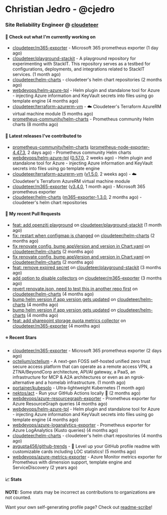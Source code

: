 # Christian Jedro - @cjedro
### Site Reliability Engineer @ [cloudeteer](https://cloudeteer.de/)

#### 👷 Check out what I'm currently working on

- [cloudeteer/m365-exporter](https://github.com/cloudeteer/m365-exporter) - Microsoft 365 prometheus exporter (1 day ago)
- [cloudeteer/playground-stackit](https://github.com/cloudeteer/playground-stackit) - A playground repository for experimenting with StackIT. This repository serves as a testbed for configurations, deployments, and integrations related to StackIT services. (1 month ago)
- [cloudeteer/helm-charts](https://github.com/cloudeteer/helm-charts) - cloudeteer&#39;s helm chart repositories (2 months ago)
- [webdevops/helm-azure-tpl](https://github.com/webdevops/helm-azure-tpl) - Helm plugin and standalone tool for Azure - injecting Azure information and KeyVault secrets into files using go template engine (4 months ago)
- [cloudeteer/terraform-azurerm-vm](https://github.com/cloudeteer/terraform-azurerm-vm) - ☁️ Cloudeteer&#39;s Terraform AzureRM virtual machine module (5 months ago)
- [prometheus-community/helm-charts](https://github.com/prometheus-community/helm-charts) - Prometheus community Helm charts (8 months ago)

#### 🔭 Latest releases I've contributed to

- [prometheus-community/helm-charts](https://github.com/prometheus-community/helm-charts) ([prometheus-node-exporter-4.47.3](https://github.com/prometheus-community/helm-charts/releases/tag/prometheus-node-exporter-4.47.3), 2 days ago) - Prometheus community Helm charts
- [webdevops/helm-azure-tpl](https://github.com/webdevops/helm-azure-tpl) ([0.57.0](https://github.com/webdevops/helm-azure-tpl/releases/tag/0.57.0), 2 weeks ago) - Helm plugin and standalone tool for Azure - injecting Azure information and KeyVault secrets into files using go template engine
- [cloudeteer/terraform-azurerm-vm](https://github.com/cloudeteer/terraform-azurerm-vm) ([v1.5.0](https://github.com/cloudeteer/terraform-azurerm-vm/releases/tag/v1.5.0), 2 weeks ago) - ☁️ Cloudeteer&#39;s Terraform AzureRM virtual machine module
- [cloudeteer/m365-exporter](https://github.com/cloudeteer/m365-exporter) ([v3.4.0](https://github.com/cloudeteer/m365-exporter/releases/tag/v3.4.0), 1 month ago) - Microsoft 365 prometheus exporter
- [cloudeteer/helm-charts](https://github.com/cloudeteer/helm-charts) ([m365-exporter-1.3.0](https://github.com/cloudeteer/helm-charts/releases/tag/m365-exporter-1.3.0), 2 months ago) - cloudeteer&#39;s helm chart repositories

#### 🔨 My recent Pull Requests

- [feat: add openziti playground](https://github.com/cloudeteer/playground-stackit/pull/10) on [cloudeteer/playground-stackit](https://github.com/cloudeteer/playground-stackit) (1 month ago)
- [fix: restart when configmap is changed](https://github.com/cloudeteer/helm-charts/pull/19) on [cloudeteer/helm-charts](https://github.com/cloudeteer/helm-charts) (2 months ago)
- [fix renovate config, bump appVersion and version in Chart.yaml](https://github.com/cloudeteer/helm-charts/pull/18) on [cloudeteer/helm-charts](https://github.com/cloudeteer/helm-charts) (2 months ago)
- [fix renovate config, bump appVersion and version in Chart.yaml](https://github.com/cloudeteer/helm-charts/pull/16) on [cloudeteer/helm-charts](https://github.com/cloudeteer/helm-charts) (2 months ago)
- [feat: remove expired secret](https://github.com/cloudeteer/playground-stackit/pull/9) on [cloudeteer/playground-stackit](https://github.com/cloudeteer/playground-stackit) (3 months ago)
- [add option to disable collectors](https://github.com/cloudeteer/m365-exporter/pull/40) on [cloudeteer/m365-exporter](https://github.com/cloudeteer/m365-exporter) (3 months ago)
- [revert renovate.json, need to test this in another repo first](https://github.com/cloudeteer/helm-charts/pull/14) on [cloudeteer/helm-charts](https://github.com/cloudeteer/helm-charts) (4 months ago)
- [bump helm version if app version gets updated](https://github.com/cloudeteer/helm-charts/pull/12) on [cloudeteer/helm-charts](https://github.com/cloudeteer/helm-charts) (4 months ago)
- [bump helm version if app version gets updated](https://github.com/cloudeteer/helm-charts/pull/10) on [cloudeteer/helm-charts](https://github.com/cloudeteer/helm-charts) (4 months ago)
- [feat: add sharepoint storage quota metrics collector](https://github.com/cloudeteer/m365-exporter/pull/27) on [cloudeteer/m365-exporter](https://github.com/cloudeteer/m365-exporter) (4 months ago)

#### ⭐ Recent Stars

- [cloudeteer/m365-exporter](https://github.com/cloudeteer/m365-exporter) - Microsoft 365 prometheus exporter (2 days ago)
- [octelium/octelium](https://github.com/octelium/octelium) - A next-gen FOSS self-hosted unified zero trust secure access platform that can operate as a remote access VPN, a ZTNA/BeyondCorp architecture, API/AI gateway, a PaaS, an infrastructure for MCP &amp; A2A architectures or even as an ngrok-alternative and a homelab infrastructure. (1 month ago)
- [portainer/kubesolo](https://github.com/portainer/kubesolo) - Ultra-lightweight Kubernetes (1 month ago)
- [nektos/act](https://github.com/nektos/act) - Run your GitHub Actions locally 🚀 (2 months ago)
- [webdevops/azure-resourcegraph-exporter](https://github.com/webdevops/azure-resourcegraph-exporter) - Prometheus exporter for Azure ResourceGraph queries (4 months ago)
- [webdevops/helm-azure-tpl](https://github.com/webdevops/helm-azure-tpl) - Helm plugin and standalone tool for Azure - injecting Azure information and KeyVault secrets into files using go template engine (4 months ago)
- [webdevops/azure-loganalytics-exporter](https://github.com/webdevops/azure-loganalytics-exporter) - Prometheus exporter for Azure LogAnalytics (Kusto queries) (4 months ago)
- [cloudeteer/helm-charts](https://github.com/cloudeteer/helm-charts) - cloudeteer&#39;s helm chart repositories (4 months ago)
- [avgupta456/github-trends](https://github.com/avgupta456/github-trends) - 🚀 Level up your GitHub profile readme with customizable cards including LOC statistics! (5 months ago)
- [webdevops/azure-metrics-exporter](https://github.com/webdevops/azure-metrics-exporter) - Azure Monitor metrics exporter for Prometheus with dimension support, template engine and ServiceDiscovery (2 years ago)

#### 📈 Stats

**NOTE:** Some stats may be incorrect as contributions to organizations
are not counted.


Want your own self-generating profile page? Check out [readme-scribe](https://github.com/muesli/readme-scribe)!